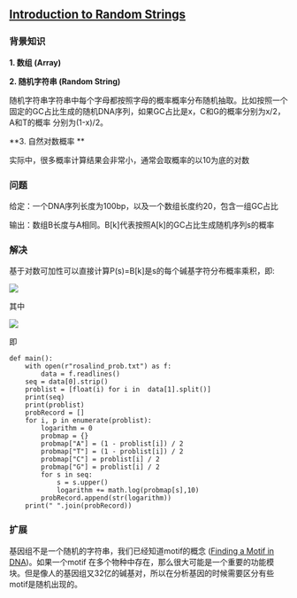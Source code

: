 ## [Introduction to Random Strings](https://rosalind.info/problems/prob/)

### 背景知识

**1. 数组 (Array)**

**2. 随机字符串 (Random String)**

随机字符串字符串中每个字母都按照字母的概率概率分布随机抽取。比如按照一个固定的GC占比生成的随机DNA序列，如果GC占比是x，C和G的概率分别为x/2，A和T的概率
分别为(1-x)/2。

**3. 自然对数概率 **

实际中，很多概率计算结果会非常小，通常会取概率的以10为底的对数

### 问题

给定：一个DNA序列长度为100bp，以及一个数组长度约20，包含一组GC占比

输出：数组B长度与A相同。B[k]代表按照A[k]的GC占比生成随机序列s的概率

### 解决

基于对数可加性可以直接计算P(s)=B[k]是s的每个碱基字符分布概率乘积，即:

<a href="https://latex.codecogs.com/gif.latex?P(s)%20=%20\sum%20P(s_{i})" target="_blank"><img src="https://latex.codecogs.com/gif.latex?P(s)%20=%20\sum%20P(s_{i})" /></a>

其中

<a href="https://latex.codecogs.com/gif.image?\dpi{110}P(s_{i})=%20\begin{cases}P_{A}%20&%20\text{%20if%20}%20s_{i}=A%20\\P_{T}%20&%20\text{%20if%20}%20s_{i}=T%20\\P_{C}%20&%20\text{%20if%20}%20s_{i}=C%20\\P_{G}%20&%20\text{%20if%20}%20s_{i}=G%20\end{cases}" target="_blank"><img src="https://latex.codecogs.com/gif.image?\dpi{110}P(s_{i})=%20\begin{cases}P_{A}%20&%20\text{%20if%20}%20s_{i}=A%20\\P_{T}%20&%20\text{%20if%20}%20s_{i}=T%20\\P_{C}%20&%20\text{%20if%20}%20s_{i}=C%20\\P_{G}%20&%20\text{%20if%20}%20s_{i}=G%20\end{cases}" /></a>

即

    def main():
        with open(r"rosalind_prob.txt") as f:
            data = f.readlines()
        seq = data[0].strip()
        problist = [float(i) for i in  data[1].split()]
        print(seq)
        print(problist)
        probRecord = []
        for i, p in enumerate(problist):
            logarithm = 0
            probmap = {}
            probmap["A"] = (1 - problist[i]) / 2
            probmap["T"] = (1 - problist[i]) / 2
            probmap["C"] = problist[i] / 2
            probmap["G"] = problist[i] / 2
            for s in seq:
                s = s.upper()
                logarithm += math.log(probmap[s],10)
            probRecord.append(str(logarithm))
        print(" ".join(probRecord))

### 扩展

基因组不是一个随机的字符串，我们已经知道motif的概念 ([Finding a Motif in DNA](https://rosalind.info/problems/subs/))。如果一个motif
在多个物种中存在，那么很大可能是一个重要的功能模块。但是像人的基因组又32亿的碱基对，所以在分析基因的时候需要区分有些motif是随机出现的。




